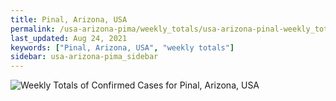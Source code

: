 ```yaml
---
title: Pinal, Arizona, USA
permalink: /usa-arizona-pima/weekly_totals/usa-arizona-pinal-weekly_totals.html
last_updated: Aug 24, 2021
keywords: ["Pinal, Arizona, USA", "weekly totals"]
sidebar: usa-arizona-pima_sidebar
---
```


![Weekly Totals of Confirmed Cases for Pinal, Arizona, USA](/covid_tracker/images/graphs/usa-arizona-pinal-weekly_totals_graph.png)
